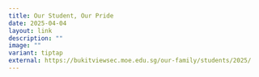 ```yaml
---
title: Our Student, Our Pride
date: 2025-04-04
layout: link
description: ""
image: ""
variant: tiptap
external: https://bukitviewsec.moe.edu.sg/our-family/students/2025/
---
```

